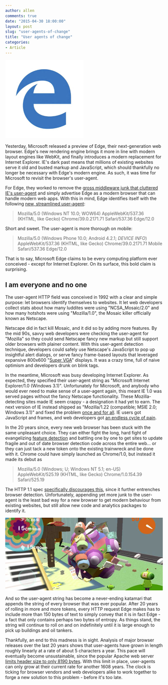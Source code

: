 ```yaml
---
author: allen
comments: true
date: "2015-04-30 18:00:00"
layout: post
slug: "user-agents-of-change"
title: "User agents of change"
categories:
- Article
---
```


<img src='/images/2015/ie-edge.jpg' width='250'>

Yesterday, Microsoft released a preview of Edge, their next-generation web browser. Edge's new rendering engine brings it more in line with modern layout engines like WebKit, and finally introduces a modern replacement for Internet Explorer. IE's dark past means that millions of existing websites serve it old and busted markup and JavaScript, which should thankfully no longer be necessary with Edge's modern engine. As such, it was time for Microsoft to revisit the browser's user-agent.

For Edge, they worked to remove the [gross middleware junk that cluttered IE's user-agent](https://gist.github.com/jonelf/3743071) and simply advertise Edge as a modern browser that can handle modern web apps. With this in mind, Edge identifies itself with the following [new, streamlined user-agent][1]:

> Mozilla/5.0 (Windows NT 10.0; WOW64) AppleWebKit/537.36 (KHTML, like Gecko) Chrome/39.0.2171.71 Safari/537.36 Edge/12.0

Short and sweet. The user-agent is more thorough on mobile:

> Mozilla/5.0 (Windows Phone 10.0; Android 4.2.1; *DEVICE INFO*) AppleWebKit/537.36 (KHTML, like Gecko) Chrome/39.0.2171.71 Mobile Safari/537.36 Edge/12.0

That is to say, Microsoft Edge claims to be every computing platform ever conceived - except for Internet Explorer. On its surface, this bold claim is surprising.

## I am everyone and no one
The user-agent HTTP field was conceived in 1992 with a clear and simple purpose: let browsers identify themselves to websites. It let web developers collect stats about how many luddites were using "NCSA_Mosaic/2.0" and how many hotshots were using "Mozilla/1.0", the Mosaic killer officially known as Netscape.

Netscape did in fact kill Mosaic, and it did so by adding more features. By the mid 90s, savvy web developers were checking the user-agent for "Mozilla" so they could send Netscape fancy new markup but still support older browsers with plainer content. With this user-agent detection technique, developers could safely use Netscape's JavaScript to pop up insightful alert dialogs, or serve fancy frame-based layouts that leveraged expansive 800x600 "[Super VGA](http://en.wikipedia.org/wiki/Super_video_graphics_array)" displays. It was a crazy time, full of naive optimism and developers drunk on blink tags.

In the meantime, Microsoft was busy developing Internet Explorer. As expected, they specified their user-agent string as "Microsoft Internet Explorer/1.0 (Windows 3.1)". Unfortunately for Microsoft, and anybody who would ever need to make sense of a user-agent again, this meant IE 1.0 was served pages without the fancy Netscape functionality. These Mozilla-detecting sites made IE seem crappy - a designation it had yet to earn. The next version of IE instead shipped as "Mozilla/1.22 (compatible; MSIE 2.0; Windows 3.1)" and fixed the problem [once and for all](https://www.youtube.com/watch?v=2taViFH_6_Y).  IE users got JavaScript and frames, and web developers got [an endless cycle of pain](http://webaim.org/blog/user-agent-string-history/).

In the 20 years since, every new web browser has been stuck with the same unpleasant choice. They can either fight the long, hard fight of evangelizing [feature detection](http://www.html5rocks.com/en/tutorials/detection/) and battling one by one to get sites to update fragile and out of date browser detection code across the entire web... or they can just tack a new token onto the existing trainwreck and be done with it. Chrome could have simply launched as Chrome/1.0, but instead it made its debut as

> Mozilla/5.0 (Windows; U; Windows NT 5.1; en-US) AppleWebKit/525.19 (KHTML, like Gecko) Chrome/1.0.154.39 Safari/525.19

The HTTP 1.1 spec [specifically discourages this](http://tools.ietf.org/html/draft-ietf-httpbis-p2-semantics-23#section-5.5.3), since it further entrenches browser detection. Unfortunately, appending yet more junk to the user-agent is the least bad way for a new browser to get modern behaviour from existing websites, but still allow new code and analytics packages to identify it.

<img src='/images/2015/katamari.jpg' alt='Katamari Damacy'>

And so the user-agent string has become a never-ending katamari that appends the string of every browser that was ever popular. After 20 years of rolling in more and more tokens, every HTTP request Edge makes has to include more than 150 bytes of text to simply convey that it is in fact Edge - a fact that only contains perhaps two bytes of entropy. As things stand, the string will continue to roll on and on indefinitely until it is large enough to pick up buildings and oil tankers.


Thankfully, an end to this madness is in sight. Analysis of major browser releases over the last 20 years shows that user-agents have grown in length roughly linearly at a rate of about 5 characters a year. This pace will eventually become unsustainable, since the popular Apache web server [limits header size to only 8190 bytes](http://httpd.apache.org/docs/current/mod/core.html#limitrequestfieldsize). With this limit in place, user-agents can only grow at their current rate for another 1608 years. The clock is ticking for browser vendors and web developers alike to work together to forge a new solution to this problem - before it's too late.

[1]: https://msdn.microsoft.com/library/hh869301(v=vs.85).aspx
